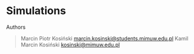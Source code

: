 Simulations
===========
Authors
> Marcin Piotr Kosiński marcin.kosinski@students.mimuw.edu.pl
> Kamil Marcin Kosiński kosinski@mimuw.edu.pl
